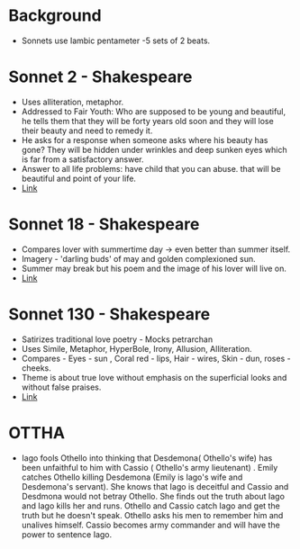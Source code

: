 # Background 
 - Sonnets use Iambic pentameter -5 sets of 2 beats.

# Sonnet 2 - Shakespeare
- Uses alliteration, metaphor.
- Addressed to Fair Youth: Who are supposed to be young and beautiful, he tells them that they will be forty years old soon and they will lose their beauty and need to remedy it.
- He asks for a response when someone asks where his beauty has gone? They will be hidden under wrinkles and deep sunken eyes which is far from a satisfactory answer.
- Answer to all life problems: have child that you can abuse. that will be beautiful and point of your life.
- [Link](https://poemanalysis.com/william-shakespeare/sonnet-2/)

# Sonnet 18 - Shakespeare
- Compares lover with summertime day -> even better than summer itself.
- Imagery - 'darling buds' of may and golden complexioned sun.
- Summer may break but his poem and the image of his lover will live on.
- [Link](https://poemanalysis.com/william-shakespeare/shall-i-compare-thee-to-a-summers-day/)

# Sonnet 130 - Shakespeare 
 - Satirizes traditional love poetry - Mocks petrarchan
 - Uses Simile, Metaphor, HyperBole, Irony, Allusion, Alliteration.
 - Compares - Eyes - sun , Coral red - lips, Hair - wires, Skin - dun, roses - cheeks.
 - Theme is about true love without emphasis on the superficial looks and without false praises.
 - [Link](https://poemanalysis.com/william-shakespeare/sonnet-130/)


# OTTHA 
 - Iago fools Othello into thinking that Desdemona( Othello's wife) has been unfaithful to him with Cassio ( Othello's army lieutenant) . Emily catches Othello killing Desdemona (Emily is Iago's wife and Desdemona's servant). She knows that Iago is deceitful and Cassio and Desdmona would not betray Othello. She finds out the truth about Iago and Iago kills her and runs. Othello and Cassio catch Iago and get the truth but he doesn't speak. Othello asks his men to remember him and unalives himself. Cassio becomes army commander and will have the power to sentence Iago.